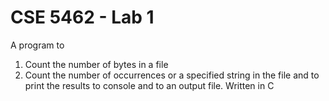 # CSE 5462 - Lab 1

A program to 
1. Count the number of bytes in a file
2. Count the number of occurrences or a specified string in the file
and to print the results to console and to an output file. Written in C
